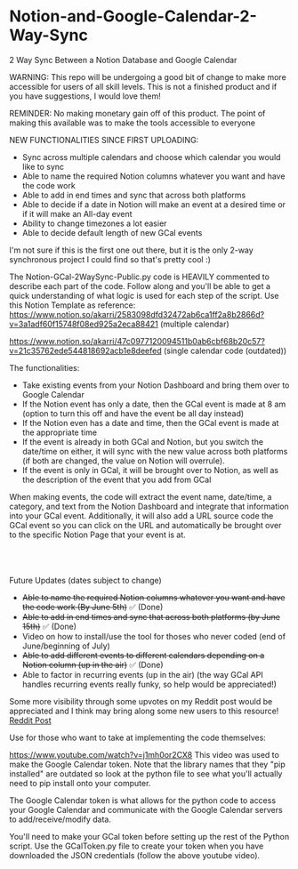# Notion-and-Google-Calendar-2-Way-Sync
2 Way Sync Between a Notion Database and Google Calendar

WARNING: This repo will be undergoing a good bit of change to make more accessible for users of all skill levels. This is not a finished product and if you have suggestions, I would love them!

REMINDER: No making monetary gain off of this product. The point of making this available was to make the tools accessible to everyone

NEW FUNCTIONALITIES SINCE FIRST UPLOADING:
- Sync across multiple calendars and choose which calendar you would like to sync
- Able to name the required Notion columns whatever you want and have the code work
- Able to add in end times and sync that across both platforms
- Able to decide if a date in Notion will make an event at a desired time or if it will make an All-day event
- Ability to change timezones a lot easier 
- Able to decide default length of new GCal events 
 
 
I'm not sure if this is the first one out there, but it is the only 2-way synchronous project I could find so that's pretty cool :)


The Notion-GCal-2WaySync-Public.py code is HEAVILY commented to describe each part of the code. Follow along and you'll be able to get a quick understanding of what logic is used for each step of the script. 
Use this Notion Template as reference: 
https://www.notion.so/akarri/2583098dfd32472ab6ca1ff2a8b2866d?v=3a1adf60f15748f08ed925a2eca88421 (multiple calendar)

https://www.notion.so/akarri/47c0977120094511b0ab6cbf68b20c57?v=21c35762ede544818692acb1e8deefed (single calendar code (outdated))


The functionalities:

- Take existing events from your Notion Dashboard and bring them over to Google Calendar
- If the Notion event has only a date, then the GCal event is made at 8 am (option to turn this off and have the event be all day instead)
- If the Notion even has a date and time, then the GCal event is made at the appropriate time
- If the event is already in both GCal and Notion, but you switch the date/time on either, it will sync with the new value across both platforms (if both are changed, the value on Notion will overrule).
- If the event is only in GCal, it will be brought over to Notion, as well as the description of the event that you add from GCal 

When making events, the code will extract the event name, date/time, a category, and text from the Notion Dashboard and integrate that information into your GCal event. Additionally, it will also add a URL source code the GCal event so you can click on the URL and automatically be brought over to the specific Notion Page that your event is at. 

\
\
\
Future Updates (dates subject to change)
- ~~Able to name the required Notion columns whatever you want and have the code work (By June 5th)~~ ✅ (Done)
- ~~Able to add in end times and sync that across both platforms (by June 15th)~~ ✅ (Done)
- Video on how to install/use the tool for thoses who never coded (end of June/beginning of July)
- ~~Able to add different events to different calendars depending on a Notion column (up in the air)~~ ✅ (Done)
- Able to factor in recurring events (up in the air) (the way GCal API handles recurring events really funky, so help would be appreciated!)

Some more visibility through some upvotes on my Reddit post would be appreciated and I think may bring along some new users to this resource! [Reddit Post](https://www.reddit.com/r/Notion/comments/nlj77o/its_finally_here_unlimited_2way_sync_with_google/)


 
 

Use for those who want to take at implementing the code themselves:

https://www.youtube.com/watch?v=j1mh0or2CX8 This video was used to make the Google Calendar token. Note that the library names that they "pip installed" are outdated so look at the python file to see what you'll actually need to pip install onto your computer.

The Google Calendar token is what allows for the python code to access your Google Calendar and communicate with the Google Calendar servers to add/receive/modify data.

You'll need to make your GCal token before setting up the rest of the Python script. Use the GCalToken.py file to create your token when you have downloaded the JSON credentials (follow the above youtube video). 

